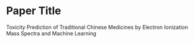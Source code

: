 # Paper Title
Toxicity Prediction of Traditional Chinese Medicines by Electron Ionization Mass Spectra and Machine Learning 

